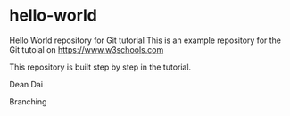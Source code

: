 # hello-world
Hello World repository for Git tutorial
This is an example repository for the Git tutoial on https://www.w3schools.com

This repository is built step by step in the tutorial.

Dean Dai

Branching
